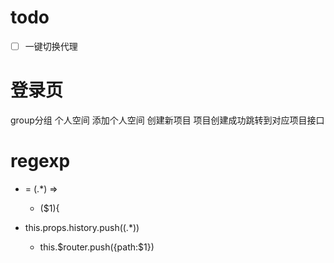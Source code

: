 # todo

-[ ] 一键切换代理

# 登录页


group分组
个人空间
添加个人空间
创建新项目
项目创建成功跳转到对应项目接口


# regexp
- = (.*) => 
  -  ($1){

- this.props.history.push\((.*)\)
  - this.$router.push({path:$1})